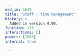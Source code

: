 ```yaml
---
esd_id: 1649
title: "Staff - time management"
history: >-
  Added in version 4.00.
function: 119
interactions: []
powers: [2666]
internal: true

---
```




